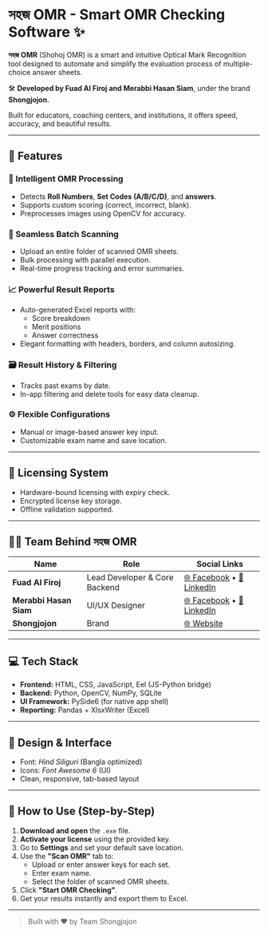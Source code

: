# সহজ OMR - Smart OMR Checking Software ✨

**সহজ OMR** (Shohoj OMR) is a smart and intuitive Optical Mark Recognition tool designed to automate and simplify the evaluation process of multiple-choice answer sheets.  

🛠️ **Developed by Fuad Al Firoj and Merabbi Hasan Siam**, under the brand **Shongjojon**.

Built for educators, coaching centers, and institutions, it offers speed, accuracy, and beautiful results.

---

## 🚀 Features

### 🧠 Intelligent OMR Processing
- Detects **Roll Numbers**, **Set Codes (A/B/C/D)**, and **answers**.
- Supports custom scoring (correct, incorrect, blank).
- Preprocesses images using OpenCV for accuracy.

### 📂 Seamless Batch Scanning
- Upload an entire folder of scanned OMR sheets.
- Bulk processing with parallel execution.
- Real-time progress tracking and error summaries.

### 📈 Powerful Result Reports
- Auto-generated Excel reports with:
  - Score breakdown
  - Merit positions
  - Answer correctness
- Elegant formatting with headers, borders, and column autosizing.

### 🗃️ Result History & Filtering
- Tracks past exams by date.
- In-app filtering and delete tools for easy data cleanup.

### ⚙️ Flexible Configurations
- Manual or image-based answer key input.
- Customizable exam name and save location.

---

## 🔐 Licensing System
- Hardware-bound licensing with expiry check.
- Encrypted license key storage.
- Offline validation supported.

---

## 👨‍💻 Team Behind সহজ OMR

| Name | Role | Social Links |
|------|------|--------------|
| **Fuad Al Firoj** | Lead Developer & Core Backend | [🌐 Facebook](https://www.facebook.com/fuad.al.firoj.2024) • [🔗 LinkedIn](https://www.linkedin.com/in/fuad-al-firoj-326234299/) |
| **Merabbi Hasan Siam** | UI/UX Designer | [🌐 Facebook](https://www.facebook.com/merabbi.fb) • [🔗 LinkedIn](https://www.linkedin.com/in/merabbi-hasan/) |
| **Shongjojon** | Brand | [🌐 Website](https://shongjojon.com) |

---

## 💻 Tech Stack

- **Frontend:** HTML, CSS, JavaScript, Eel (JS-Python bridge)
- **Backend:** Python, OpenCV, NumPy, SQLite
- **UI Framework:** PySide6 (for native app shell)
- **Reporting:** Pandas + XlsxWriter (Excel)

---

## 🎨 Design & Interface

- Font: *Hind Siliguri* (Bangla optimized)
- Icons: *Font Awesome 6* (UI)
- Clean, responsive, tab-based layout

---

## 🚀 How to Use (Step-by-Step)

1. **Download and open** the `.exe` file.
2. **Activate your license** using the provided key.
3. Go to **Settings** and set your default save location.
4. Use the **"Scan OMR"** tab to:
   - Upload or enter answer keys for each set.
   - Enter exam name.
   - Select the folder of scanned OMR sheets.
5. Click **"Start OMR Checking"**.
6. Get your results instantly and export them to Excel.

---

> Built with ❤️ by Team Shongjojon
